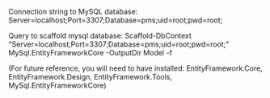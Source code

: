 Connection string to MySQL database: Server=localhost;Port=3307;Database=pms;uid=root;pwd=root;  

Query to scaffold mysql database: Scaffold-DbContext "Server=localhost;Port=3307;Database=pms;uid=root;pwd=root;" MySql.EntityFrameworkCore -OutputDir Model -f

(For future reference, you will need to have installed: EntityFramework.Core, EntityFramework.Design, EntityFramework.Tools, MySql.EntityFrameworkCore)